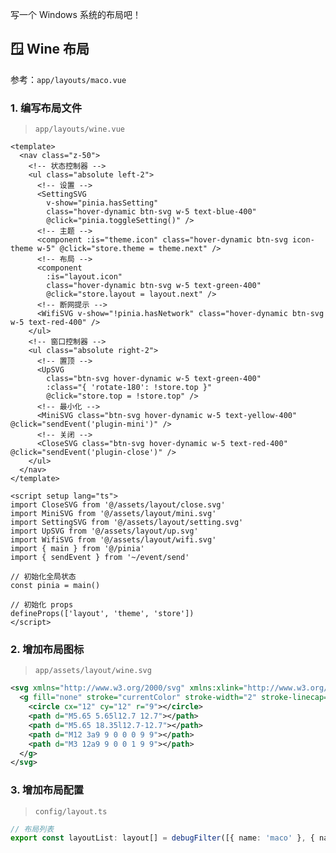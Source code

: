 <!--
 * @Author: fzf404
 * @Date: 2022-08-15 23:02:16
 * @LastEditors: fzf404 me@fzf404.art
 * @LastEditTime: 2023-04-01 15:30:05
 * @Description: 布局开发
-->

写一个 Windows 系统的布局吧！

## 🪟 Wine 布局

参考：`app/layouts/maco.vue`

### 1. 编写布局文件

> `app/layouts/wine.vue`

```vue
<template>
  <nav class="z-50">
    <!-- 状态控制器 -->
    <ul class="absolute left-2">
      <!-- 设置 -->
      <SettingSVG
        v-show="pinia.hasSetting"
        class="hover-dynamic btn-svg w-5 text-blue-400"
        @click="pinia.toggleSetting()" />
      <!-- 主题 -->
      <component :is="theme.icon" class="hover-dynamic btn-svg icon-theme w-5" @click="store.theme = theme.next" />
      <!-- 布局 -->
      <component
        :is="layout.icon"
        class="hover-dynamic btn-svg w-5 text-green-400"
        @click="store.layout = layout.next" />
      <!-- 断网提示 -->
      <WifiSVG v-show="!pinia.hasNetwork" class="hover-dynamic btn-svg w-5 text-red-400" />
    </ul>
    <!-- 窗口控制器 -->
    <ul class="absolute right-2">
      <!-- 置顶 -->
      <UpSVG
        class="btn-svg hover-dynamic w-5 text-green-400"
        :class="{ 'rotate-180': !store.top }"
        @click="store.top = !store.top" />
      <!-- 最小化 -->
      <MiniSVG class="btn-svg hover-dynamic w-5 text-yellow-400" @click="sendEvent('plugin-mini')" />
      <!-- 关闭 -->
      <CloseSVG class="btn-svg hover-dynamic w-5 text-red-400" @click="sendEvent('plugin-close')" />
    </ul>
  </nav>
</template>

<script setup lang="ts">
import CloseSVG from '@/assets/layout/close.svg'
import MiniSVG from '@/assets/layout/mini.svg'
import SettingSVG from '@/assets/layout/setting.svg'
import UpSVG from '@/assets/layout/up.svg'
import WifiSVG from '@/assets/layout/wifi.svg'
import { main } from '@/pinia'
import { sendEvent } from '~/event/send'

// 初始化全局状态
const pinia = main()

// 初始化 props
defineProps(['layout', 'theme', 'store'])
</script>
```

### 2. 增加布局图标

> `app/assets/layout/wine.svg`

```xml
<svg xmlns="http://www.w3.org/2000/svg" xmlns:xlink="http://www.w3.org/1999/xlink" viewBox="0 0 24 24">
  <g fill="none" stroke="currentColor" stroke-width="2" stroke-linecap="round" stroke-linejoin="round">
    <circle cx="12" cy="12" r="9"></circle>
    <path d="M5.65 5.65l12.7 12.7"></path>
    <path d="M5.65 18.35l12.7-12.7"></path>
    <path d="M12 3a9 9 0 0 0 9 9"></path>
    <path d="M3 12a9 9 0 0 1 9 9"></path>
  </g>
</svg>
```

### 3. 增加布局配置

> `config/layout.ts`

```ts
// 布局列表
export const layoutList: layout[] = debugFilter([{ name: 'maco' }, { name: 'wine' }])
```
